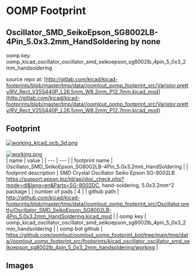 # OOMP Footprint  
## Oscillator_SMD_SeikoEpson_SG8002LB-4Pin_5.0x3.2mm_HandSoldering  by none  
  
oomp key: oomp_kicad_oscillator_oscillator_smd_seikoepson_sg8002lb_4pin_5_0x3_2mm_handsoldering  
  
source repo at: [http://gitlab.com/kicad/kicad-footprints/blob/master/tmp/data//oomlout_oomp_footprint_src/Varistor.pretty/RV_Rect_V25S440P_L26.5mm_W8.2mm_P12.7mm.kicad_mod](http://gitlab.com/kicad/kicad-footprints/blob/master/tmp/data//oomlout_oomp_footprint_src/Varistor.pretty/RV_Rect_V25S440P_L26.5mm_W8.2mm_P12.7mm.kicad_mod)  
## Footprint  
  
[![working_kicad_pcb_3d.png](working_kicad_pcb_3d_600.png)](working_kicad_pcb_3d.png)  
  
[![working.png](working_600.png)](working.png)  
| name | value | 
| --- | --- | 
| footprint name | Oscillator_SMD_SeikoEpson_SG8002LB-4Pin_5.0x3.2mm_HandSoldering | 
| footprint description | SMD Crystal Oscillator Seiko Epson SG-8002LB https://support.epson.biz/td/api/doc_check.php?mode=dl&lang=en&Parts=SG-8002DC, hand-soldering, 5.0x3.2mm^2 package | 
| number of pads | 4 | 
| github path | http://github.com/kicad/kicad-footprints/blob/master/tmp/data//oomlout_oomp_footprint_src/Oscillator.pretty/Oscillator_SMD_SeikoEpson_SG8002LB-4Pin_5.0x3.2mm_HandSoldering.kicad_mod | 
| oomp key | oomp_kicad_oscillator_oscillator_smd_seikoepson_sg8002lb_4pin_5_0x3_2mm_handsoldering | 
| oomp bot github | https://github.com/oomlout/oomlout_oomp_footprint_bot/tree/main/tmp/data//oomlout_oomp_footprint_src/footprints/kicad_oscillator_oscillator_smd_seikoepson_sg8002lb_4pin_5_0x3_2mm_handsoldering/working | 
## Images  
